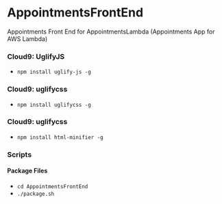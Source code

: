 # AppointmentsFrontEnd
Appointments Front End for AppointmentsLambda (Appointments App for AWS Lambda)

### Cloud9: UglifyJS
  * `npm install uglify-js -g`

### Cloud9: uglifycss
  * `npm install uglifycss -g`

### Cloud9: uglifycss
  * `npm install html-minifier -g`

### Scripts
#### Package Files
  * `cd AppointmentsFrontEnd`
  * `./package.sh`